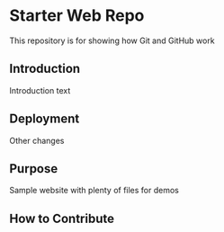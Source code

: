 # Starter Web Repo

This repository is for showing how Git and GitHub work

## Introduction

Introduction text

## Deployment

Other changes

## Purpose

Sample website with plenty of files for demos

## How to Contribute